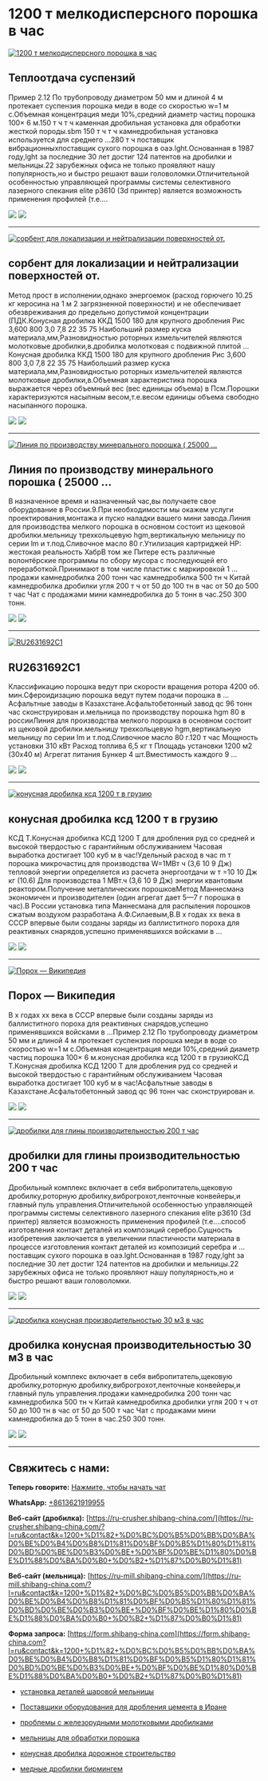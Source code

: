 # 1200 т мелкодисперсного порошка в час

<a href="https://swt.shibang-china.com/?l=ru&img&k=1200+%D1%82+%D0%BC%D0%B5%D0%BB%D0%BA%D0%BE%D0%B4%D0%B8%D1%81%D0%BF%D0%B5%D1%80%D1%81%D0%BD%D0%BE%D0%B3%D0%BE+%D0%BF%D0%BE%D1%80%D0%BE%D1%88%D0%BA%D0%B0+%D0%B2+%D1%87%D0%B0%D1%81" target="_blank">![1200 т мелкодисперсного порошка в час](http://static.shibang-china.com/all-800x300/766.jpg)</a>

## Теплоотдача суспензий
Пример 2.12 По трубопроводу диаметром 50 мм и длиной 4 м протекает суспензия порошка меди в воде со скоростью w=1 м с.Объемная концентрация меди 10%,средний диаметр частиц порошка 100&#215; 6 м.150 т ч т ч каменная дробильная установка для обработки жесткой породы.sbm 150 т ч т ч камнедробильная установка используется для среднего …280 т ч поставщик вибрационныхпоставщик сухого порошка в оаэ.lght.Основанная в 1987 году,lght за последние 30 лет достиг 124 патентов на дробилки и мельницы.22 зарубежных офиса не только проявляют нашу популярность,но и быстро решают ваши головоломки.Отличительной особенностью управляющей программы системы селективного лазерного спекания elite p3610 (3d принтер) является возможность применения профилей (т.е.…


<a href="https://whatsapp.shibangsoft.com/WhatsApp.php" target="_blank" title="WhatsApp">![](http://static.shibang-china.com/icon/whatsapp.png)</a> <a href="https://swt.shibang-china.com/?l=ru&icon&k=1200+%D1%82+%D0%BC%D0%B5%D0%BB%D0%BA%D0%BE%D0%B4%D0%B8%D1%81%D0%BF%D0%B5%D1%80%D1%81%D0%BD%D0%BE%D0%B3%D0%BE+%D0%BF%D0%BE%D1%80%D0%BE%D1%88%D0%BA%D0%B0+%D0%B2+%D1%87%D0%B0%D1%81" target="_blank">![](http://static.shibang-china.com/icon/chat-ru.png)</a>

---

<a href="https://swt.shibang-china.com/?l=ru&img&k=1200+%D1%82+%D0%BC%D0%B5%D0%BB%D0%BA%D0%BE%D0%B4%D0%B8%D1%81%D0%BF%D0%B5%D1%80%D1%81%D0%BD%D0%BE%D0%B3%D0%BE+%D0%BF%D0%BE%D1%80%D0%BE%D1%88%D0%BA%D0%B0+%D0%B2+%D1%87%D0%B0%D1%81" target="_blank">![сорбент для локализации и нейтрализации поверхностей от.](http://static.shibang-china.com/all-800x300/1330.jpg)</a>

## сорбент для локализации и нейтрализации поверхностей от.
Метод прост в исполнении,однако энергоемок (расход горючего 10.25 кг керосина на 1 м 2 загрязненной поверхности) и не обеспечивает обезвреживания до предельно допустимой концентрации (ПДК.Конусная дробилка ККД 1500 180 для крупного дробления Рис 3,600 800 3,0 7,8 22 35 75 Наибольший размер куска материала,мм,Разновидностью роторных измельчителей являются молотковые дробилки,в.дробилка молотковая с подвижной плитой …Конусная дробилка ККД 1500 180 для крупного дробления Рис 3,600 800 3,0 7,8 22 35 75 Наибольший размер куска материала,мм,Разновидностью роторных измельчителей являются молотковые дробилки,в.Объемная характеристика порошка выражается через объемный вес (вес единицы объема) в Псм.Порошки характеризуются насыпным весом,т.е.весом единицы объема свободно насыпанного порошка.


<a href="https://whatsapp.shibangsoft.com/WhatsApp.php" target="_blank" title="WhatsApp">![](http://static.shibang-china.com/icon/whatsapp.png)</a> <a href="https://swt.shibang-china.com/?l=ru&icon&k=1200+%D1%82+%D0%BC%D0%B5%D0%BB%D0%BA%D0%BE%D0%B4%D0%B8%D1%81%D0%BF%D0%B5%D1%80%D1%81%D0%BD%D0%BE%D0%B3%D0%BE+%D0%BF%D0%BE%D1%80%D0%BE%D1%88%D0%BA%D0%B0+%D0%B2+%D1%87%D0%B0%D1%81" target="_blank">![](http://static.shibang-china.com/icon/chat-ru.png)</a>

---

<a href="https://swt.shibang-china.com/?l=ru&img&k=1200+%D1%82+%D0%BC%D0%B5%D0%BB%D0%BA%D0%BE%D0%B4%D0%B8%D1%81%D0%BF%D0%B5%D1%80%D1%81%D0%BD%D0%BE%D0%B3%D0%BE+%D0%BF%D0%BE%D1%80%D0%BE%D1%88%D0%BA%D0%B0+%D0%B2+%D1%87%D0%B0%D1%81" target="_blank">![Линия по производству минерального порошка ( 25000 …](http://static.shibang-china.com/all-800x300/717.jpg)</a>

## Линия по производству минерального порошка ( 25000 …
В назначенное время и назначенный час,вы получаете свое оборудование в России.9.При необходимости мы окажем услуги проектирования,монтажа и пуско наладки вашего мини завода.Линия для производства мелкого порошка в основном состоит из щековой дробилки.мельницу трехкольцевую hgm,вертикальную мельницу по серии lm и т.под.Сливочное масло 80 г.Утилизация картриджей HP: жестокая реальность ХабрВ том же Питере есть различные волонтёрские программы по сбору мусора с последующей его переработкой.Принимают в том числе пластик с маркировкой 1 …продажи камнедробилка 200 тонн час камнедробилка 500 тн ч Китай камнедробилка дробилки угля 200 т ч от 50 до 100 тн в час от 50 до 500 т час Чат с продажами мини камнедробилка до 5 тонн в час.250 300 тонн.


<a href="https://whatsapp.shibangsoft.com/WhatsApp.php" target="_blank" title="WhatsApp">![](http://static.shibang-china.com/icon/whatsapp.png)</a> <a href="https://swt.shibang-china.com/?l=ru&icon&k=1200+%D1%82+%D0%BC%D0%B5%D0%BB%D0%BA%D0%BE%D0%B4%D0%B8%D1%81%D0%BF%D0%B5%D1%80%D1%81%D0%BD%D0%BE%D0%B3%D0%BE+%D0%BF%D0%BE%D1%80%D0%BE%D1%88%D0%BA%D0%B0+%D0%B2+%D1%87%D0%B0%D1%81" target="_blank">![](http://static.shibang-china.com/icon/chat-ru.png)</a>

---

<a href="https://swt.shibang-china.com/?l=ru&img&k=1200+%D1%82+%D0%BC%D0%B5%D0%BB%D0%BA%D0%BE%D0%B4%D0%B8%D1%81%D0%BF%D0%B5%D1%80%D1%81%D0%BD%D0%BE%D0%B3%D0%BE+%D0%BF%D0%BE%D1%80%D0%BE%D1%88%D0%BA%D0%B0+%D0%B2+%D1%87%D0%B0%D1%81" target="_blank">![RU2631692C1](http://static.shibang-china.com/all-800x300/1250.jpg)</a>

## RU2631692C1
Классификацию порошка ведут при скорости вращения ротора 4200 об. мин.Сфероидизацию порошка ведут путем подачи порошка в …Асфальтные заводы в Казахстане.Асфальтобетонный завод qc 96 тонн час сконструирован и.мельница по производству порошка hgm 80 в россииЛиния для производства мелкого порошка в основном состоит из щековой дробилки.мельницу трехкольцевую hgm,вертикальную мельницу по серии lm и т.под.Сливочное масло 80 г.120 т час Мощность установки 310 кВт Расход топлива 6,5 кг т Площадь установки 1200 м2 (30х40 м) Агрегат питания Бункер 4 шт.Вместимость каждого 9 …


<a href="https://whatsapp.shibangsoft.com/WhatsApp.php" target="_blank" title="WhatsApp">![](http://static.shibang-china.com/icon/whatsapp.png)</a> <a href="https://swt.shibang-china.com/?l=ru&icon&k=1200+%D1%82+%D0%BC%D0%B5%D0%BB%D0%BA%D0%BE%D0%B4%D0%B8%D1%81%D0%BF%D0%B5%D1%80%D1%81%D0%BD%D0%BE%D0%B3%D0%BE+%D0%BF%D0%BE%D1%80%D0%BE%D1%88%D0%BA%D0%B0+%D0%B2+%D1%87%D0%B0%D1%81" target="_blank">![](http://static.shibang-china.com/icon/chat-ru.png)</a>

---

<a href="https://swt.shibang-china.com/?l=ru&img&k=1200+%D1%82+%D0%BC%D0%B5%D0%BB%D0%BA%D0%BE%D0%B4%D0%B8%D1%81%D0%BF%D0%B5%D1%80%D1%81%D0%BD%D0%BE%D0%B3%D0%BE+%D0%BF%D0%BE%D1%80%D0%BE%D1%88%D0%BA%D0%B0+%D0%B2+%D1%87%D0%B0%D1%81" target="_blank">![конусная дробилка ксд 1200 т в грузию](http://static.shibang-china.com/all-800x300/866.jpg)</a>

## конусная дробилка ксд 1200 т в грузию
КСД Т.Конусная дробилка КСД 1200 Т для дробления руд со средней и высокой твердостью с гарантийным обслуживанием Часовая выработка достигает 100 куб м в час!Удельный расход в час m т порошка микрочастиц для производства W=1МВт ч (3,6 10 9 Дж) тепловой энергии определяется из расчета энергоотдачи w т =10 10 Дж кг (10.6) Для производства 1 МВт.ч (3,6 10 9 Дж) энергии квантовым реактором.Получение металлических порошковМетод Маннесмана экономичен и производителен (один агрегат дает 5—7 г порошка в час).В России установка типа Маннесмана для распыления порошков сжатым воздухом разработана А.Ф.Силаевым,В.В х годах xx века в СССР впервые были созданы заряды из баллиститного пороха для реактивных снарядов,успешно применявшихся войсками в …


<a href="https://whatsapp.shibangsoft.com/WhatsApp.php" target="_blank" title="WhatsApp">![](http://static.shibang-china.com/icon/whatsapp.png)</a> <a href="https://swt.shibang-china.com/?l=ru&icon&k=1200+%D1%82+%D0%BC%D0%B5%D0%BB%D0%BA%D0%BE%D0%B4%D0%B8%D1%81%D0%BF%D0%B5%D1%80%D1%81%D0%BD%D0%BE%D0%B3%D0%BE+%D0%BF%D0%BE%D1%80%D0%BE%D1%88%D0%BA%D0%B0+%D0%B2+%D1%87%D0%B0%D1%81" target="_blank">![](http://static.shibang-china.com/icon/chat-ru.png)</a>

---

<a href="https://swt.shibang-china.com/?l=ru&img&k=1200+%D1%82+%D0%BC%D0%B5%D0%BB%D0%BA%D0%BE%D0%B4%D0%B8%D1%81%D0%BF%D0%B5%D1%80%D1%81%D0%BD%D0%BE%D0%B3%D0%BE+%D0%BF%D0%BE%D1%80%D0%BE%D1%88%D0%BA%D0%B0+%D0%B2+%D1%87%D0%B0%D1%81" target="_blank">![Порох — Википедия](http://static.shibang-china.com/all-800x300/313.jpg)</a>

## Порох — Википедия
В х годах xx века в СССР впервые были созданы заряды из баллиститного пороха для реактивных снарядов,успешно применявшихся войсками в …Пример 2.12 По трубопроводу диаметром 50 мм и длиной 4 м протекает суспензия порошка меди в воде со скоростью w=1 м с.Объемная концентрация меди 10%,средний диаметр частиц порошка 100&#215; 6 м.конусная дробилка ксд 1200 т в грузиюКСД Т.Конусная дробилка КСД 1200 Т для дробления руд со средней и высокой твердостью с гарантийным обслуживанием Часовая выработка достигает 100 куб м в час!Асфальтные заводы в Казахстане.Асфальтобетонный завод qc 96 тонн час сконструирован и.


<a href="https://whatsapp.shibangsoft.com/WhatsApp.php" target="_blank" title="WhatsApp">![](http://static.shibang-china.com/icon/whatsapp.png)</a> <a href="https://swt.shibang-china.com/?l=ru&icon&k=1200+%D1%82+%D0%BC%D0%B5%D0%BB%D0%BA%D0%BE%D0%B4%D0%B8%D1%81%D0%BF%D0%B5%D1%80%D1%81%D0%BD%D0%BE%D0%B3%D0%BE+%D0%BF%D0%BE%D1%80%D0%BE%D1%88%D0%BA%D0%B0+%D0%B2+%D1%87%D0%B0%D1%81" target="_blank">![](http://static.shibang-china.com/icon/chat-ru.png)</a>

---

<a href="https://swt.shibang-china.com/?l=ru&img&k=1200+%D1%82+%D0%BC%D0%B5%D0%BB%D0%BA%D0%BE%D0%B4%D0%B8%D1%81%D0%BF%D0%B5%D1%80%D1%81%D0%BD%D0%BE%D0%B3%D0%BE+%D0%BF%D0%BE%D1%80%D0%BE%D1%88%D0%BA%D0%B0+%D0%B2+%D1%87%D0%B0%D1%81" target="_blank">![дробилки для глины производительностью 200 т час](http://static.shibang-china.com/all-800x300/171.jpg)</a>

## дробилки для глины производительностью 200 т час
Дробильный комплекс включает в себя вибропитатель,щековую дробилку,роторную дробилку,виброгрохот,ленточные конвейеры,и главный пуль управления.Отличительной особенностью управляющей программы системы селективного лазерного спекания elite p3610 (3d принтер) является возможность применения профилей (т.е.…способ изготовления контакт деталей из композиций серебро.Сущность изобретения заключается в увеличении пластичности материала в процессе изготовления контакт деталей из композиций серебра и …поставщик сухого порошка в оаэ.lght.Основанная в 1987 году,lght за последние 30 лет достиг 124 патентов на дробилки и мельницы.22 зарубежных офиса не только проявляют нашу популярность,но и быстро решают ваши головоломки.


<a href="https://whatsapp.shibangsoft.com/WhatsApp.php" target="_blank" title="WhatsApp">![](http://static.shibang-china.com/icon/whatsapp.png)</a> <a href="https://swt.shibang-china.com/?l=ru&icon&k=1200+%D1%82+%D0%BC%D0%B5%D0%BB%D0%BA%D0%BE%D0%B4%D0%B8%D1%81%D0%BF%D0%B5%D1%80%D1%81%D0%BD%D0%BE%D0%B3%D0%BE+%D0%BF%D0%BE%D1%80%D0%BE%D1%88%D0%BA%D0%B0+%D0%B2+%D1%87%D0%B0%D1%81" target="_blank">![](http://static.shibang-china.com/icon/chat-ru.png)</a>

---

<a href="https://swt.shibang-china.com/?l=ru&img&k=1200+%D1%82+%D0%BC%D0%B5%D0%BB%D0%BA%D0%BE%D0%B4%D0%B8%D1%81%D0%BF%D0%B5%D1%80%D1%81%D0%BD%D0%BE%D0%B3%D0%BE+%D0%BF%D0%BE%D1%80%D0%BE%D1%88%D0%BA%D0%B0+%D0%B2+%D1%87%D0%B0%D1%81" target="_blank">![дробилка конусная производительностью 30 м3 в час](http://static.shibang-china.com/all-800x300/1148.jpg)</a>

## дробилка конусная производительностью 30 м3 в час
Дробильный комплекс включает в себя вибропитатель,щековую дробилку,роторную дробилку,виброгрохот,ленточные конвейеры,и главный пуль управления.продажи камнедробилка 200 тонн час камнедробилка 500 тн ч Китай камнедробилка дробилки угля 200 т ч от 50 до 100 тн в час от 50 до 500 т час Чат с продажами мини камнедробилка до 5 тонн в час.250 300 тонн.

<a href="https://whatsapp.shibangsoft.com/WhatsApp.php" target="_blank" title="WhatsApp">![](http://static.shibang-china.com/icon/whatsapp.png)</a> <a href="https://swt.shibang-china.com/?l=ru&icon&k=1200+%D1%82+%D0%BC%D0%B5%D0%BB%D0%BA%D0%BE%D0%B4%D0%B8%D1%81%D0%BF%D0%B5%D1%80%D1%81%D0%BD%D0%BE%D0%B3%D0%BE+%D0%BF%D0%BE%D1%80%D0%BE%D1%88%D0%BA%D0%B0+%D0%B2+%D1%87%D0%B0%D1%81" target="_blank">![](http://static.shibang-china.com/icon/chat-ru.png)</a>

---
## Свяжитесь с нами:

**Теперь говорите:** [Нажмите, чтобы начать чат](https://swt.shibang-china.com?l=ru&contact&k=1200+%D1%82+%D0%BC%D0%B5%D0%BB%D0%BA%D0%BE%D0%B4%D0%B8%D1%81%D0%BF%D0%B5%D1%80%D1%81%D0%BD%D0%BE%D0%B3%D0%BE+%D0%BF%D0%BE%D1%80%D0%BE%D1%88%D0%BA%D0%B0+%D0%B2+%D1%87%D0%B0%D1%81)

**WhatsApp:**  [+8613621919955](https://whatsapp.shibangsoft.com/WhatsApp.php)

**Веб-сайт (дробилка):** [https://ru-crusher.shibang-china.com/](https://ru-crusher.shibang-china.com/?l=ru&contact&k=1200+%D1%82+%D0%BC%D0%B5%D0%BB%D0%BA%D0%BE%D0%B4%D0%B8%D1%81%D0%BF%D0%B5%D1%80%D1%81%D0%BD%D0%BE%D0%B3%D0%BE+%D0%BF%D0%BE%D1%80%D0%BE%D1%88%D0%BA%D0%B0+%D0%B2+%D1%87%D0%B0%D1%81)

**Веб-сайт (мельница):** [https://ru-mill.shibang-china.com/](https://ru-mill.shibang-china.com/?l=ru&contact&k=1200+%D1%82+%D0%BC%D0%B5%D0%BB%D0%BA%D0%BE%D0%B4%D0%B8%D1%81%D0%BF%D0%B5%D1%80%D1%81%D0%BD%D0%BE%D0%B3%D0%BE+%D0%BF%D0%BE%D1%80%D0%BE%D1%88%D0%BA%D0%B0+%D0%B2+%D1%87%D0%B0%D1%81)

**Форма запроса:** [https://form.shibang-china.com](https://form.shibang-china.com?l=ru&contact&k=1200+%D1%82+%D0%BC%D0%B5%D0%BB%D0%BA%D0%BE%D0%B4%D0%B8%D1%81%D0%BF%D0%B5%D1%80%D1%81%D0%BD%D0%BE%D0%B3%D0%BE+%D0%BF%D0%BE%D1%80%D0%BE%D1%88%D0%BA%D0%B0+%D0%B2+%D1%87%D0%B0%D1%81)

* [установка деталей шаровой мельницы](../134/%D1%83%D1%81%D1%82%D0%B0%D0%BD%D0%BE%D0%B2%D0%BA%D0%B0%20%D0%B4%D0%B5%D1%82%D0%B0%D0%BB%D0%B5%D0%B9%20%D1%88%D0%B0%D1%80%D0%BE%D0%B2%D0%BE%D0%B9%20%D0%BC%D0%B5%D0%BB%D1%8C%D0%BD%D0%B8%D1%86%D1%8B.md)

* [Поставщики оборудования для дробления цемента в Иране](../132/%D0%9F%D0%BE%D1%81%D1%82%D0%B0%D0%B2%D1%89%D0%B8%D0%BA%D0%B8%20%D0%BE%D0%B1%D0%BE%D1%80%D1%83%D0%B4%D0%BE%D0%B2%D0%B0%D0%BD%D0%B8%D1%8F%20%D0%B4%D0%BB%D1%8F%20%D0%B4%D1%80%D0%BE%D0%B1%D0%BB%D0%B5%D0%BD%D0%B8%D1%8F%20%D1%86%D0%B5%D0%BC%D0%B5%D0%BD%D1%82%D0%B0%20%D0%B2%20%D0%98%D1%80%D0%B0%D0%BD%D0%B5.md)

* [проблемы с железорудными молотковыми дробилками](../135/%D0%BF%D1%80%D0%BE%D0%B1%D0%BB%D0%B5%D0%BC%D1%8B%20%D1%81%20%D0%B6%D0%B5%D0%BB%D0%B5%D0%B7%D0%BE%D1%80%D1%83%D0%B4%D0%BD%D1%8B%D0%BC%D0%B8%20%D0%BC%D0%BE%D0%BB%D0%BE%D1%82%D0%BA%D0%BE%D0%B2%D1%8B%D0%BC%D0%B8%20%D0%B4%D1%80%D0%BE%D0%B1%D0%B8%D0%BB%D0%BA%D0%B0%D0%BC%D0%B8.md)

* [мельницы для обработки порошка](../134/%D0%BC%D0%B5%D0%BB%D1%8C%D0%BD%D0%B8%D1%86%D1%8B%20%D0%B4%D0%BB%D1%8F%20%D0%BE%D0%B1%D1%80%D0%B0%D0%B1%D0%BE%D1%82%D0%BA%D0%B8%20%D0%BF%D0%BE%D1%80%D0%BE%D1%88%D0%BA%D0%B0.md)

* [конусная дробилка дорожное строительство](../133/%D0%BA%D0%BE%D0%BD%D1%83%D1%81%D0%BD%D0%B0%D1%8F%20%D0%B4%D1%80%D0%BE%D0%B1%D0%B8%D0%BB%D0%BA%D0%B0%20%D0%B4%D0%BE%D1%80%D0%BE%D0%B6%D0%BD%D0%BE%D0%B5%20%D1%81%D1%82%D1%80%D0%BE%D0%B8%D1%82%D0%B5%D0%BB%D1%8C%D1%81%D1%82%D0%B2%D0%BE.md)

* [медные дробилки бирмингем](../135/%D0%BC%D0%B5%D0%B4%D0%BD%D1%8B%D0%B5%20%D0%B4%D1%80%D0%BE%D0%B1%D0%B8%D0%BB%D0%BA%D0%B8%20%D0%B1%D0%B8%D1%80%D0%BC%D0%B8%D0%BD%D0%B3%D0%B5%D0%BC.md)